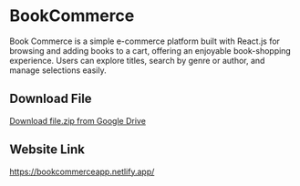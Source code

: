 # BookCommerce
Book Commerce is a simple e-commerce platform built with React.js for browsing and adding books to a cart, offering an enjoyable book-shopping experience. Users can explore titles, search by genre or author, and manage selections easily.

## Download File
[Download file.zip from Google Drive](https://drive.google.com/file/d/18X_9VfIh3AyAn7MlaFsiAeSrUJHiiuRv/view?usp=sharing)

## Website Link
https://bookcommerceapp.netlify.app/
